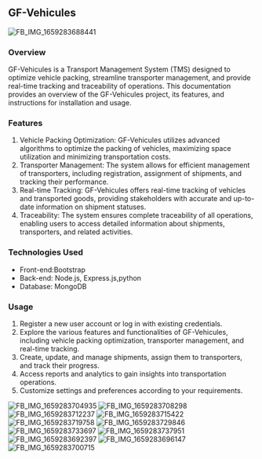 ## GF-Vehicules

![FB_IMG_1659283688441](https://github.com/Bachir-Ahmed-Rachid/GF-Vehicules-/assets/99692801/e8288fb0-c58d-4239-887f-f6f9aebdace9)

### Overview
GF-Vehicules is a Transport Management System (TMS) designed to optimize vehicle packing, streamline transporter management, and provide real-time tracking and traceability of operations. This documentation provides an overview of the GF-Vehicules project, its features, and instructions for installation and usage.

### Features
1. Vehicle Packing Optimization: GF-Vehicules utilizes advanced algorithms to optimize the packing of vehicles, maximizing space utilization and minimizing transportation costs.
2. Transporter Management: The system allows for efficient management of transporters, including registration, assignment of shipments, and tracking their performance.
3. Real-time Tracking: GF-Vehicules offers real-time tracking of vehicles and transported goods, providing stakeholders with accurate and up-to-date information on shipment statuses.
4. Traceability: The system ensures complete traceability of all operations, enabling users to access detailed information about shipments, transporters, and related activities.

### Technologies Used
- Front-end:Bootstrap
- Back-end: Node.js, Express.js,python
- Database: MongoDB

### Usage
1. Register a new user account or log in with existing credentials.
2. Explore the various features and functionalities of GF-Vehicules, including vehicle packing optimization, transporter management, and real-time tracking.
3. Create, update, and manage shipments, assign them to transporters, and track their progress.
4. Access reports and analytics to gain insights into transportation operations.
5. Customize settings and preferences according to your requirements.


![FB_IMG_1659283704935](https://github.com/Bachir-Ahmed-Rachid/GF-Vehicules-/assets/99692801/58d80169-abe4-40a9-9574-4032ad7723e6)
![FB_IMG_1659283708298](https://github.com/Bachir-Ahmed-Rachid/GF-Vehicules-/assets/99692801/04908aca-c51e-458f-ad6e-76b2fc53cc6f)
![FB_IMG_1659283712237](https://github.com/Bachir-Ahmed-Rachid/GF-Vehicules-/assets/99692801/a04d6df7-2b9d-4ec2-9428-c3c6d5d79083)
![FB_IMG_1659283715422](https://github.com/Bachir-Ahmed-Rachid/GF-Vehicules-/assets/99692801/504f6966-dc4e-40c8-a8d7-f3547525ea99)
![FB_IMG_1659283719758](https://github.com/Bachir-Ahmed-Rachid/GF-Vehicules-/assets/99692801/38acdbf0-5dec-4b58-b307-4dcdce996637)
![FB_IMG_1659283729846](https://github.com/Bachir-Ahmed-Rachid/GF-Vehicules-/assets/99692801/814af1af-f64f-49a6-8951-0fc4ee20cf6e)
![FB_IMG_1659283733697](https://github.com/Bachir-Ahmed-Rachid/GF-Vehicules-/assets/99692801/41afb036-4d00-420c-af09-382359342dd4)
![FB_IMG_1659283737951](https://github.com/Bachir-Ahmed-Rachid/GF-Vehicules-/assets/99692801/869cda5b-f6ae-44be-a57f-396e29756c9d)
![FB_IMG_1659283692397](https://github.com/Bachir-Ahmed-Rachid/GF-Vehicules-/assets/99692801/69ceb2a6-9b40-4d2e-a240-1e4c80a127eb)
![FB_IMG_1659283696147](https://github.com/Bachir-Ahmed-Rachid/GF-Vehicules-/assets/99692801/c485555b-951d-4efc-9ca7-0c21948a7e24)
![FB_IMG_1659283700715](https://github.com/Bachir-Ahmed-Rachid/GF-Vehicules-/assets/99692801/6845ca07-f578-4039-8185-b88f31d95b57)
